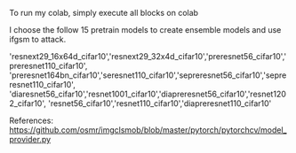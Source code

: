 To run my colab, simply execute all blocks on colab

I choose the follow 15 pretrain models to create ensemble models and use ifgsm to attack.

'resnext29_16x64d_cifar10','resnext29_32x4d_cifar10','preresnet56_cifar10','preresnet110_cifar10',             'preresnet164bn_cifar10','seresnet110_cifar10','sepreresnet56_cifar10','sepreresnet110_cifar10',
'diaresnet56_cifar10','resnet1001_cifar10','diapreresnet56_cifar10','resnet1202_cifar10',
'resnet56_cifar10','resnet110_cifar10','diapreresnet110_cifar10'

References: https://github.com/osmr/imgclsmob/blob/master/pytorch/pytorchcv/model_provider.py

